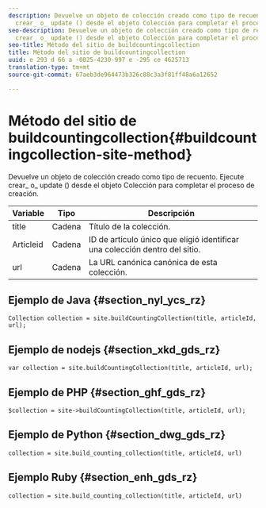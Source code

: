 ```yaml
---
description: Devuelve un objeto de colección creado como tipo de recuento. Ejecute
  crear_ o_ update () desde el objeto Colección para completar el proceso de creación.
seo-description: Devuelve un objeto de colección creado como tipo de recuento. Ejecute
  crear_ o_ update () desde el objeto Colección para completar el proceso de creación.
seo-title: Método del sitio de buildcountingcollection
title: Método del sitio de buildcountingcollection
uuid: e 293 d 66 a -0025-4230-997 e -295 ce 4625713
translation-type: tm+mt
source-git-commit: 67aeb3de964473b326c88c3a3f81ff48a6a12652

---
```



# Método del sitio de buildcountingcollection{#buildcountingcollection-site-method}

Devuelve un objeto de colección creado como tipo de recuento. Ejecute crear_ o_ update () desde el objeto Colección para completar el proceso de creación.

| Variable | Tipo | Descripción |
|--- |--- |--- |
| title | Cadena | Título de la colección. |
| Articleid | Cadena | ID de artículo único que eligió identificar una colección dentro del sitio. |
| url | Cadena | La URL canónica canónica de esta colección. |

## Ejemplo de Java {#section_nyl_ycs_rz}

```
Collection collection = site.buildCountingCollection(title, articleId, url); 
```

## Ejemplo de nodejs {#section_xkd_gds_rz}

```
var collection = site.buildCountingCollection(title, articleId, url); 
```

## Ejemplo de PHP {#section_ghf_gds_rz}

```
$collection = site->buildCountingCollection(title, articleId, url); 
```

## Ejemplo de Python {#section_dwg_gds_rz}

```
collection = site.build_counting_collection(title, articleId, url) 
```

## Ejemplo Ruby {#section_enh_gds_rz}

```
collection = site.build_counting_collection(title, articleId, url) 
```

